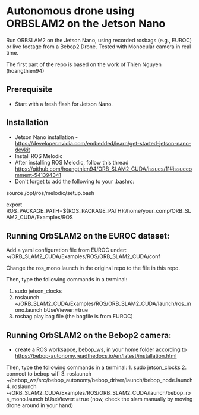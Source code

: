 # Autonomous drone using ORBSLAM2 on the Jetson Nano
Run ORBSLAM2 on the Jetson Nano, using recorded rosbags (e.g., EUROC) or live footage from a Bebop2 Drone.
Tested with Monocular camera in real time.

The first part of the repo is based on the work of Thien Nguyen (hoangthien94)

## Prerequisite
* Start with a fresh flash for Jetson Nano.

## Installation

* Jetson Nano installation -   https://developer.nvidia.com/embedded/learn/get-started-jetson-nano-devkit
* Install ROS Melodic 
* After installing ROS Melodic, follow this thread https://github.com/hoangthien94/ORB_SLAM2_CUDA/issues/11#issuecomment-541394341
* Don't forget to add the following to your .bashrc:

source /opt/ros/melodic/setup.bash

export ROS_PACKAGE_PATH=${ROS_PACKAGE_PATH}:/home/your_comp/ORB_SLAM2_CUDA/Examples/ROS

## Running OrbSLAM2 on the EUROC dataset:

Add a yaml configuration file from EUROC under:
~/ORB_SLAM2_CUDA/Examples/ROS/ORB_SLAM2_CUDA/conf

Change the ros_mono.launch in the original repo to the file in this repo.

Then, type  the following commands in a terminal:

1. sudo jetson_clocks
2. roslaunch ~/ORB_SLAM2_CUDA/Examples/ROS/ORB_SLAM2_CUDA/launch/ros_mono.launch bUseViewer:=true
3. rosbag play  bag file    (the bagfile is from EUROC)

## Running OrbSLAM2 on the Bebop2 camera:
* create a ROS worksapce, bebop_ws, in your home folder according to https://bebop-autonomy.readthedocs.io/en/latest/installation.html

Then, type  the following commands in a terminal:
    1. sudo jetson_clocks
    2. connect to bebop wifi
    3. roslaunch ~/bebop_ws/src/bebop_autonomy/bebop_driver/launch/bebop_node.launch
    4. roslaunch ~/ORB_SLAM2_CUDA/Examples/ROS/ORB_SLAM2_CUDA/launch/bebop_ros_mono.launch bUseViewer:=true
(now, check the slam manually by moving drone around in your hand)
    





